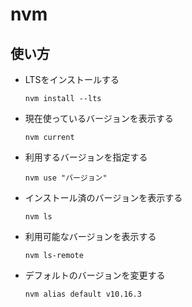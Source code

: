 # nvm

## 使い方
- LTSをインストールする
    ```
    nvm install --lts
    ```
- 現在使っているバージョンを表示する
    ```
    nvm current
    ```
- 利用するバージョンを指定する
    ```
    nvm use "バージョン"
    ```
- インストール済のバージョンを表示する
    ```
    nvm ls
    ```
- 利用可能なバージョンを表示する
    ```
    nvm ls-remote
    ```
- デフォルトのバージョンを変更する
    ```
    nvm alias default v10.16.3
    ```